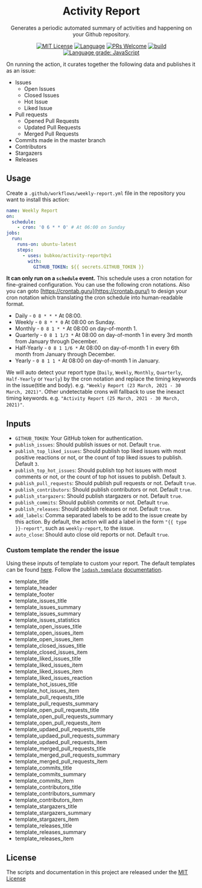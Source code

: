 <h1 align="center">Activity Report</h1>

<p align="center">Generates a periodic automated summary of activities and happening on your Github repository.</p>

<p align="center">
<a href="/LICENSE"><img src="https://img.shields.io/badge/license-MIT_License-green.svg?style=flat-square" alt="MIT License"></a>
<a href="https://www.typescriptlang.org"><img alt="Language" src="https://img.shields.io/badge/language-TypeScript-blue.svg?style=flat-square"></a>
<a href="https://github.com/bubkoo/activity-report/pulls"><img alt="PRs Welcome" src="https://img.shields.io/badge/PRs-Welcome-brightgreen.svg?style=flat-square"></a>
<a href="https://github.com/bubkoo/activity-report/actions/workflows/test.yml"><img alt="build" src="https://img.shields.io/github/workflow/status/bubkoo/activity-report/Test/master?logo=github&style=flat-square"></a>
<a href="https://lgtm.com/projects/g/bubkoo/activity-report/context:javascript"><img alt="Language grade: JavaScript" src="https://img.shields.io/lgtm/grade/javascript/g/bubkoo/activity-report.svg?logo=lgtm&style=flat-square"></a>
</p>

On running the action, it curates together the following data and publishes it as an issue:

- Issues
  - Open Issues
  - Closed Issues
  - Hot Issue
  - Liked Issue
- Pull requests
  - Opened Pull Requests
  - Updated Pull Requests
  - Merged Pull Requests
- Commits made in the master branch
- Contributors
- Stargazers
- Releases

## Usage

Create a `.github/workflows/weekly-report.yml` file in the repository you want to install this action:

```yml
name: Weekly Report
on:
  schedule:
    - cron: '0 6 * * 0' # At 06:00 on Sunday
jobs:
  run:
    runs-on: ubuntu-latest
    steps:
      - uses: bubkoo/activity-report@v1
        with:
          GITHUB_TOKEN: ${{ secrets.GITHUB_TOKEN }}
```

**It can only run on a `schedule` event.** This schedule uses a cron notation for fine-grained configuration. You can use the following cron notations. Also you can goto [https://crontab.guru](https://crontab.guru/) to design your cron notation which translating the cron schedule into human-readable format.

- Daily - `0 8 * * *` At 08:00.
- Weekly - `0 8 * * 0` At 08:00 on Sunday.
- Monthly - `0 8 1 * *` At 08:00 on day-of-month 1.
- Quarterly - `0 8 1 1/3 *` At 08:00 on day-of-month 1 in every 3rd month from January through December.
- Half-Yearly - `0 8 1 1/6 *` At 08:00 on day-of-month 1 in every 6th month from January through December.
- Yearly - `0 8 1 1 *` At 08:00 on day-of-month 1 in January.

We will auto detect your report type (`Daily`, `Weekly`, `Monthly`, `Quarterly`, `Half-Yearly` or `Yearly`) by the cron notation and replace the timing keywords in the issue(title and body). e.g. `"Weekly Report (23 March, 2021 - 30 March, 2021)"`. Other undetectable crons will fallback to use the inexact timing keywords. e.g. `"Activity Report (25 March, 2021 - 30 March, 2021)"`.

## Inputs

- `GITHUB_TOKEN`: Your GitHub token for authentication.
- `publish_issues`: Should publish issues or not. Default `true`.
- `publish_top_liked_issues`: Should publish top liked issues with most positive reactions or not, or the count of top liked issues to publish. Default `3`.
- `publish_top_hot_issues`: Should publish top hot issues with most comments or not, or the count of top hot issues to publish. Default `3`.
- `publish_pull_requests`: Should publish pull requests or not. Default `true`.
- `publish_contributors`: Should publish contributors or not. Default `true`.
- `publish_stargazers`: Should publish stargazers or not. Default `true`.
- `publish_commits`: Should publish commits or not. Default `true`.
- `publish_releases`: Should publish releases or not. Default `true`.
- `add_labels`: Comma separated labels to be add to the issue create by this action. By default, the action will add a label in the form `"{{ type }}-report"`, such as `weekly-report`, to the issue.
- `auto_close`: Should auto close old reports or not. Default `true`.

### Custom template the render the issue

Using these inputs of template to custom your report. The default templates can be found [here](/src/templates.ts). Follow the [`lodash.template`](https://www.npmjs.com/package/lodash.template) [documentation](https://lodash.com/docs#template).

- template_title
- template_header
- template_footer
- template_issues_title
- template_issues_summary
- template_issues_summary
- template_issues_statistics
- template_open_issues_title
- template_open_issues_item
- template_open_issues_item
- template_closed_issues_title
- template_closed_issues_item
- template_liked_issues_title
- template_liked_issues_item
- template_liked_issues_item
- template_liked_issues_reaction
- template_hot_issues_title
- template_hot_issues_item
- template_pull_requests_title
- template_pull_requests_summary
- template_open_pull_requests_title
- template_open_pull_requests_summary
- template_open_pull_requests_item
- template_updaed_pull_requests_title
- template_updaed_pull_requests_summary
- template_updaed_pull_requests_item
- template_merged_pull_requests_title
- template_merged_pull_requests_summary
- template_merged_pull_requests_item
- template_commits_title
- template_commits_summary
- template_commits_item
- template_contributors_title
- template_contributors_summary
- template_contributors_item
- template_stargazers_title
- template_stargazers_summary
- template_stargazers_item
- template_releases_title
- template_releases_summary
- template_releases_item

## License

The scripts and documentation in this project are released under the [MIT License](LICENSE)
